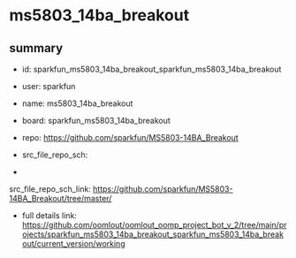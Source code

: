# ms5803_14ba_breakout
 
## summary 
* id: sparkfun_ms5803_14ba_breakout_sparkfun_ms5803_14ba_breakout
* user: sparkfun
* name: ms5803_14ba_breakout
* board: sparkfun_ms5803_14ba_breakout
* repo: https://github.com/sparkfun/MS5803-14BA_Breakout



* src_file_repo_sch: 
*
 src_file_repo_sch_link: https://github.com/sparkfun/MS5803-14BA_Breakout/tree/master/
* full details link: https://github.com/oomlout/oomlout_oomp_project_bot_v_2/tree/main/projects/sparkfun_ms5803_14ba_breakout_sparkfun_ms5803_14ba_breakout/current_version/working  






